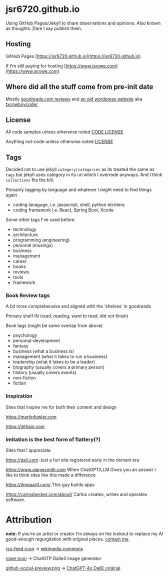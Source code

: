 # jsr6720.github.io

Using GitHub Pages/Jekyll to share observations and opinions. Also known as thoughts. Dare I say publish them.

## Hosting

GitHub Pages [https://jsr6720.github.io](https://jsr6720.github.io)

If I'm still paying for hosting [https://www.jsrowe.com](https://www.jsrowe.com)

## Where did all the stuff come from pre-init date

Mostly [goodreads.com reviews](https://github.com/jsr6720/goodreads-csv-to-md) and [an old wordpress website](https://github.com/jsr6720/wordpress-html-scraper-to-md) aka [txcowboycoder](https://txcowboycoder.wordpress.com)

## License

All code samples unless otherwise noted [CODE LICENSE](/CODE-LICENSE)

Anything not-code unless otherwise noted [LICENSE](/LICENSE)

## Tags

Decided not to use jekyll `category|categories` as its treated the same as `tags` but jekyll uses category in its url which I overrode anyways. And I think `collections` fits the bill.

Primarily tagging by language and whatever I might need to find things again

- coding lanaguge, i.e. javascript, shell, python etcetera
- coding framework i.e. React, Spring Boot, Xcode

Some other tags I've used before

- technology
- architecture
- programming (engineering)
- personal (musings)
- business
- management
- career
- books
- reviews
- tools
- framework

### Book Review tags

A bit more comprehensive and aligned with the 'shelves' in goodreads

Primary shelf IN (read, reading, want to read, did not finish)

Book tags (might be some overlap from above)

- psychology
- personal-development
- fantasy
- business (what a business is)
- management (what it takes to run a business)
- leadership (what it takes to be a leader)
- biography (usually covers a primary person)
- history (usually covers events)
- non-fiction
- fiction

### Inspiration

Sites that inspire me for both their content and design

https://martinfowler.com

https://lethain.com

### Imitation is the best form of flattery(?)

Sites that I appreciate

https://gail.com
Just a fun site registered early in the domain era

https://www.alanwsmith.com
When ChatGPT/LLM Gives you an answer I like to think sites like this made a difference

https://timopartl.com/
This guy builds apps

https://carlosbecker.com/about/
Carlos creates, writes and operates software.

# Attribution

**note:** If you're an artist or creator I'm always on the lookout to replace my AI good-enough regurgitation with original pieces. [contact me](/about.md).

[rss-feed-icon](/assets/rss-feed-icon.png) -> [wikimedia commons](https://commons.wikimedia.org/wiki/File:Generic_Feed-icon.svg)

[rowe-icon](/assets/rowe-icon.png) -> ChatGTP Dalle4 image generator

[github-social-preview.png](/jsr6720-github-io-repo-social-preview.png) -> 
[ChatGPT-4o DallE original](/_archive/DALL·E%202024-05-15%2003.42.13%20-%20Create%20a%20social%20media%20preview%20image%20for%20a%20GitHub%20Pages%20blog%20titled%20'James'%20Thoughts'%20or%20'James'%20Digital%20Journal'.%20The%20image%20should%20have%20a%20clean,%20profe.webp)

